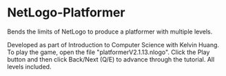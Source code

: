 # NetLogo-Platformer
Bends the limits of NetLogo to produce a platformer with multiple levels.

Developed as part of Introduction to Computer Science with Kelvin Huang. To play the game, open the 
file "platformerV2.1.13.nlogo". Click the Play button and then click Back/Next (Q/E) to advance
through the tutorial. All levels included.
